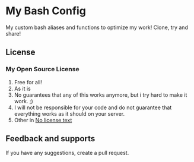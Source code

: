 # My Bash Config
My custom bash aliases and functions to optimize my work! Clone, try and share!


## License
### My Open Source License
1. Free for all!
2. As it is
3. No guarantees that any of this works anymore, but i try hard to make it work. ;)
4. I will not be responsible for your code and do not guarantee
   that everything works as it should on your server.
5. Other in [No license text](https://github.com/JanGimenezLayola/bash-config/blob/main/LICENSE)


## Feedback and supports
If you have any suggestions, create a pull request.
